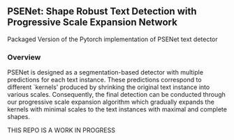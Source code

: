 ## PSENet: Shape Robust Text Detection with Progressive Scale Expansion Network
Packaged Version of the Pytorch implementation of PSENet text detector

### Overview
PSENet is designed as a segmentation-based detector with multiple predictions for each text instance. These predictions correspond to different `kernels' produced by shrinking the original text instance into various scales. Consequently, the final detection can be conducted through our progressive scale expansion algorithm which gradually expands the kernels with minimal scales to the text instances with maximal and complete shapes.

THIS REPO IS A WORK IN PROGRESS
